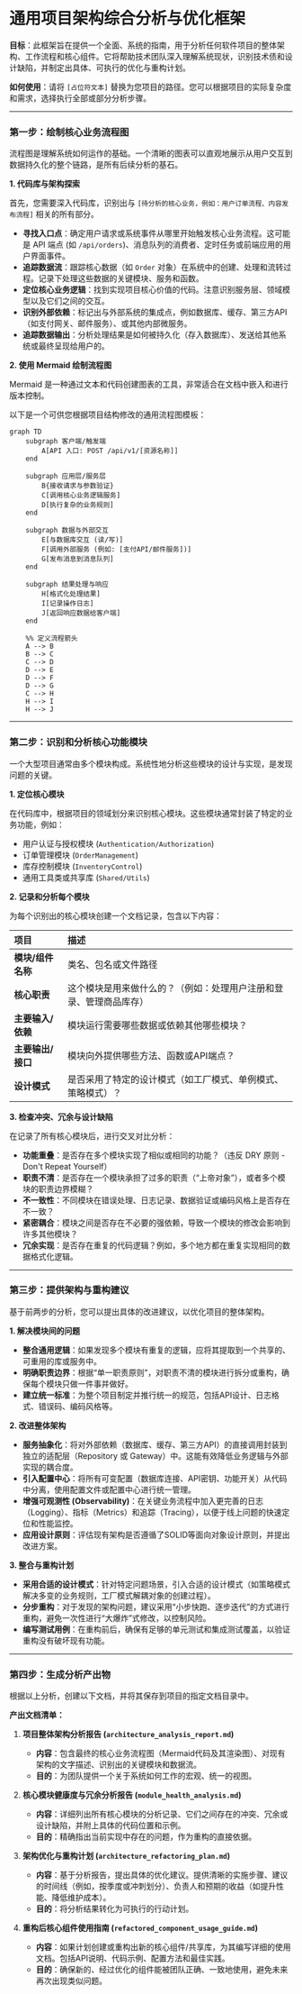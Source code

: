 # **通用项目架构综合分析与优化框架**

**目标**：此框架旨在提供一个全面、系统的指南，用于分析任何软件项目的整体架构、工作流程和核心组件。它将帮助技术团队深入理解系统现状，识别技术债和设计缺陷，并制定出具体、可执行的优化与重构计划。

**如何使用**：请将 `[占位符文本]` 替换为您项目的路径。您可以根据项目的实际复杂度和需求，选择执行全部或部分分析步骤。

---

### **第一步：绘制核心业务流程图**

流程图是理解系统如何运作的基础。一个清晰的图表可以直观地展示从用户交互到数据持久化的整个链路，是所有后续分析的基石。

**1. 代码库与架构探索**

首先，您需要深入代码库，识别出与 `[待分析的核心业务，例如：用户订单流程、内容发布流程]` 相关的所有部分。

*   **寻找入口点**：确定用户请求或系统事件从哪里开始触发核心业务流程。这可能是 API 端点 (如 `/api/orders`)、消息队列的消费者、定时任务或前端应用的用户界面事件。
*   **追踪数据流**：跟踪核心数据（如 `Order` 对象）在系统中的创建、处理和流转过程。记录下处理这些数据的关键模块、服务和函数。
*   **定位核心业务逻辑**：找到实现项目核心价值的代码。注意识别服务层、领域模型以及它们之间的交互。
*   **识别外部依赖**：标记出与外部系统的集成点，例如数据库、缓存、第三方API（如支付网关、邮件服务）、或其他内部微服务。
*   **追踪数据输出**：分析处理结果是如何被持久化（存入数据库）、发送给其他系统或最终呈现给用户的。

**2. 使用 Mermaid 绘制流程图**

Mermaid 是一种通过文本和代码创建图表的工具，非常适合在文档中嵌入和进行版本控制。

以下是一个可供您根据项目结构修改的通用流程图模板：

```mermaid
graph TD
    subgraph 客户端/触发端
        A[API 入口: POST /api/v1/[资源名称]]
    end

    subgraph 应用层/服务层
        B{接收请求与参数验证}
        C[调用核心业务逻辑服务]
        D[执行复杂的业务规则]
    end

    subgraph 数据与外部交互
        E[与数据库交互 (读/写)]
        F[调用外部服务 (例如: [支付API/邮件服务])]
        G[发布消息到消息队列]
    end

    subgraph 结果处理与响应
        H[格式化处理结果]
        I[记录操作日志]
        J[返回响应数据给客户端]
    end

    %% 定义流程箭头
    A --> B
    B --> C
    C --> D
    D --> E
    D --> F
    D --> G
    C --> H
    H --> I
    H --> J
```

---

### **第二步：识别和分析核心功能模块**

一个大型项目通常由多个模块构成。系统性地分析这些模块的设计与实现，是发现问题的关键。

**1. 定位核心模块**

在代码库中，根据项目的领域划分来识别核心模块。这些模块通常封装了特定的业务功能，例如：
*   用户认证与授权模块 (`Authentication/Authorization`)
*   订单管理模块 (`OrderManagement`)
*   库存控制模块 (`InventoryControl`)
*   通用工具类或共享库 (`Shared/Utils`)

**2. 记录和分析每个模块**

为每个识别出的核心模块创建一个文档记录，包含以下内容：

| 项目 | 描述 |
| :--- | :--- |
| **模块/组件名称** | 类名、包名或文件路径 |
| **核心职责** | 这个模块是用来做什么的？（例如：处理用户注册和登录、管理商品库存） |
| **主要输入/依赖** | 模块运行需要哪些数据或依赖其他哪些模块？ |
| **主要输出/接口** | 模块向外提供哪些方法、函数或API端点？ |
| **设计模式** | 是否采用了特定的设计模式（如工厂模式、单例模式、策略模式）？ |

**3. 检查冲突、冗余与设计缺陷**

在记录了所有核心模块后，进行交叉对比分析：

*   **功能重叠**：是否存在多个模块实现了相似或相同的功能？（违反 DRY 原则 - Don't Repeat Yourself）
*   **职责不清**：是否存在一个模块承担了过多的职责（“上帝对象”），或者多个模块的职责边界模糊？
*   **不一致性**：不同模块在错误处理、日志记录、数据验证或编码风格上是否存在不一致？
*   **紧密耦合**：模块之间是否存在不必要的强依赖，导致一个模块的修改会影响到许多其他模块？
*   **冗余实现**：是否存在重复的代码逻辑？例如，多个地方都在重复实现相同的数据格式化逻辑。

---

### **第三步：提供架构与重构建议**

基于前两步的分析，您可以提出具体的改进建议，以优化项目的整体架构。

**1. 解决模块间的问题**

*   **整合通用逻辑**：如果发现多个模块有重复的逻辑，应将其提取到一个共享的、可重用的库或服务中。
*   **明确职责边界**：根据“单一职责原则”，对职责不清的模块进行拆分或重构，确保每个模块只做一件事并做好。
*   **建立统一标准**：为整个项目制定并推行统一的规范，包括API设计、日志格式、错误码、编码风格等。

**2. 改进整体架构**

*   **服务抽象化**：将对外部依赖（数据库、缓存、第三方API）的直接调用封装到独立的适配层（Repository 或 Gateway）中。这能有效降低业务逻辑与外部实现的耦合度。
*   **引入配置中心**：将所有可变配置（数据库连接、API密钥、功能开关）从代码中分离，使用配置文件或配置中心进行统一管理。
*   **增强可观测性 (Observability)**：在关键业务流程中加入更完善的日志（Logging）、指标（Metrics）和追踪（Tracing），以便于线上问题的快速定位和性能监控。
*   **应用设计原则**：评估现有架构是否遵循了SOLID等面向对象设计原则，并提出改进方案。

**3. 整合与重构计划**

*   **采用合适的设计模式**：针对特定问题场景，引入合适的设计模式（如策略模式解决多变的业务规则，工厂模式解耦对象的创建过程）。
*   **分步重构**：对于发现的架构问题，建议采用“小步快跑、逐步迭代”的方式进行重构，避免一次性进行“大爆炸”式修改，以控制风险。
*   **编写测试用例**：在重构前后，确保有足够的单元测试和集成测试覆盖，以验证重构没有破坏现有功能。

---

### **第四步：生成分析产出物**

根据以上分析，创建以下文档，并将其保存到项目的指定文档目录中。

**产出文档清单：**

1.  **项目整体架构分析报告 (`architecture_analysis_report.md`)**
    *   **内容**：包含最终的核心业务流程图（Mermaid代码及其渲染图）、对现有架构的文字描述、识别出的关键模块和数据流。
    *   **目的**：为团队提供一个关于系统如何工作的宏观、统一的视图。

2.  **核心模块健康度与冗余分析报告 (`module_health_analysis.md`)**
    *   **内容**：详细列出所有核心模块的分析记录、它们之间存在的冲突、冗余或设计缺陷，并附上具体的代码位置和示例。
    *   **目的**：精确指出当前实现中存在的问题，作为重构的直接依据。

3.  **架构优化与重构计划 (`architecture_refactoring_plan.md`)**
    *   **内容**：基于分析报告，提出具体的优化建议。提供清晰的实施步骤、建议的时间线（例如，按季度或冲刺划分）、负责人和预期的收益（如提升性能、降低维护成本）。
    *   **目的**：将分析结果转化为可执行的行动计划。

4.  **重构后核心组件使用指南 (`refactored_component_usage_guide.md`)**
    *   **内容**：如果计划创建或重构出新的核心组件/共享库，为其编写详细的使用文档。包括API说明、代码示例、配置方法和最佳实践。
    *   **目的**：确保新的、经过优化的组件能被团队正确、一致地使用，避免未来再次出现类似问题。
